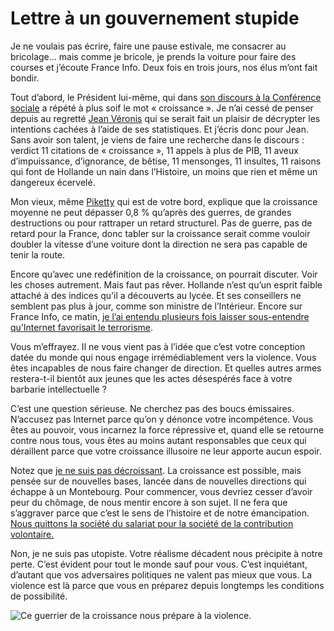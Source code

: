 # Lettre à un gouvernement stupide

Je ne voulais pas écrire, faire une pause estivale, me consacrer au bricolage… mais comme je bricole, je prends la voiture pour faire des courses et j’écoute France Info. Deux fois en trois jours, nos élus m’ont fait bondir.<span id="more-36340"></span>

Tout d’abord, le Président lui-même, qui dans [son discours à la Conférence sociale](http://www.elysee.fr/declarations/article/discours-a-l-occasion-de-la-grande-conference-sociale-pour-l-emploi/) a répété à plus soif le mot « croissance ». Je n’ai cessé de penser depuis au regretté [Jean Véronis](http://fr.wikipedia.org/wiki/Jean_V%C3%A9ronis) qui se serait fait un plaisir de décrypter les intentions cachées à l’aide de ses statistiques. Et j’écris donc pour Jean. Sans avoir son talent, je viens de faire une recherche dans le discours : verdict 11 citations de « croissance », 11 appels à plus de PIB, 11 aveux d’impuissance, d’ignorance, de bêtise, 11 mensonges, 11 insultes, 11 raisons qui font de Hollande un nain dans l’Histoire, un moins que rien et même un dangereux écervelé.

Mon vieux, même [Piketty](https://tcrouzet.com/2014/06/11/piketty-excite-les-liberaux/) qui est de votre bord, explique que la croissance moyenne ne peut dépasser 0,8 % qu’après des guerres, de grandes destructions ou pour rattraper un retard structurel. Pas de guerre, pas de retard pour la France, donc tabler sur la croissance serait comme vouloir doubler la vitesse d’une voiture dont la direction ne sera pas capable de tenir la route.

Encore qu’avec une redéfinition de la croissance, on pourrait discuter. Voir les choses autrement. Mais faut pas rêver. Hollande n’est qu’un esprit faible attaché à des indices qu’il a découverts au lycée. Et ses conseillers ne semblent pas plus à jour, comme son ministre de l’Intérieur. Encore sur France Info, ce matin, [je l’ai entendu plusieurs fois laisser sous-entendre qu’Internet favorisait le terrorisme](http://www.franceinfo.fr/emission/l-invite-de-8h15/2013-2014/bernard-cazeneuve-07-09-2014-08-14).

Vous m’effrayez. Il ne vous vient pas à l’idée que c’est votre conception datée du monde qui nous engage irrémédiablement vers la violence. Vous êtes incapables de nous faire changer de direction. Et quelles autres armes restera-t-il bientôt aux jeunes que les actes désespérés face à votre barbarie intellectuelle ?

C’est une question sérieuse. Ne cherchez pas des boucs émissaires. N’accusez pas Internet parce qu’on y dénonce votre incompétence. Vous êtes au pouvoir, vous incarnez la force répressive et, quand elle se retourne contre nous tous, vous êtes au moins autant responsables que ceux qui déraillent parce que votre croissance illusoire ne leur apporte aucun espoir.

Notez que [je ne suis pas décroissant](https://tcrouzet.com/tag/decroissance/). La croissance est possible, mais pensée sur de nouvelles bases, lancée dans de nouvelles directions qui échappe à un Montebourg. Pour commencer, vous devriez cesser d’avoir peur du chômage, de nous mentir encore à son sujet. Il ne fera que s’aggraver parce que c’est le sens de l’histoire et de notre émancipation. [Nous quittons la société du salariat pour la société de la contribution volontaire.](https://tcrouzet.com/2014/06/03/jai-un-travail-je-cherche-un-revenu-de-base/)

Non, je ne suis pas utopiste. Votre réalisme décadent nous précipite à notre perte. C’est évident pour tout le monde sauf pour vous. C’est inquiétant, d’autant que vos adversaires politiques ne valent pas mieux que vous. La violence est là parce que vous en préparez depuis longtemps les conditions de possibilité.

![Ce guerrier de la croissance nous prépare à la violence.](https://tcrouzet.com/images_tc/2014/07/hollande.jpg)